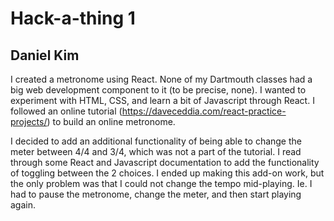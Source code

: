 # Hack-a-thing 1
## Daniel Kim

I created a metronome using React. None of my Dartmouth classes had a big web development component to it (to be precise, none). I wanted to experiment with HTML, CSS, and learn a bit of Javascript through React. I followed an online tutorial (https://daveceddia.com/react-practice-projects/) to build an online metronome. 

I decided to add an additional functionality of being able to change the meter between 4/4 and 3/4, which was not a part of the tutorial. I read through some React and Javascript documentation to add the functionality of toggling between the 2 choices. I ended up making this add-on work, but the only problem was that I could not change the tempo mid-playing. Ie. I had to pause the metronome, change the meter, and then start playing again. 